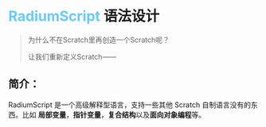 # <font color="66ccff">RadiumScript</font> 语法设计

> 为什么不在Scratch里再创造一个Scratch呢？
>
> 让我们重新定义Scratch——

## 简介：
RadiumScript 是一个高级解释型语言，支持一些其他 Scratch 自制语言没有的东西。比如 **局部变量**，**指针变量**，**复合结构**以及**面向对象编程**等。